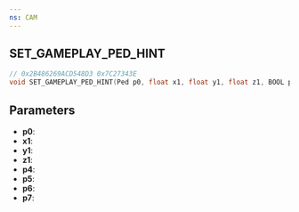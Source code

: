 ```yaml
---
ns: CAM
---
```

## SET_GAMEPLAY_PED_HINT

```c
// 0x2B486269ACD548D3 0x7C27343E
void SET_GAMEPLAY_PED_HINT(Ped p0, float x1, float y1, float z1, BOOL p4, Any p5, Any p6, Any p7);
```


## Parameters
* **p0**: 
* **x1**: 
* **y1**: 
* **z1**: 
* **p4**: 
* **p5**: 
* **p6**: 
* **p7**: 

